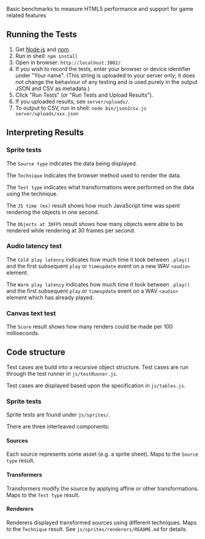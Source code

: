 Basic benchmarks to measure HTML5 performance and support for game related features

Running the Tests
-----------------

1. Get [Node.js][1] and [npm][2].
2. Run in shell: `npm install`
3. Open in browser: `http://localhost:3002/`
4. If you wish to record the tests, enter your browser or device identifier
   under "Your name".  (This string is uploaded to your server only; it does
   not change the behaviour of any testing and is used purely in the output
   JSON and CSV as metadata.)
5. Click "Run Tests" (or "Run Tests and Upload Results").
6. If you uploaded results, see `server/uploads/`.
7. To output to CSV, run in shell: `node bin/json2csv.js server/uploads/xxx.json`

[1]: http://nodejs.org/
[2]: http://npmjs.org/

Interpreting Results
--------------------

### Sprite tests

The `Source type` indicates the data being displayed.

The `Technique` indicates the browser method used to render the data.

The `Test type` indicates what transformations were performed on the data using
the technique.

The `JS time (ms)` result shows how much JavaScript time was spent rendering
the objects in one second.

The `Objects at 30FPS` result shows how many objects were able to be rendered
while rendering at 30 frames per second.

### Audio latency test

The `Cold play latency` indicates how much time it took between `.play()` and
the first subsequent `play` or `timeupdate` event on a new WAV `<audio>`
element.

The `Warm play latency` indicates how much time it took between `.play()` and
the first subsequent `play` or `timeupdate` event on a WAV `<audio>` element
which has already played.

### Canvas text test

The `Score` result shows how many renders could be made per 100 milliseconds.

Code structure
--------------

Test cases are build into a recursive object structure.  Test cases are run
through the test runner in `js/testRunner.js`.

Test cases are displayed based upon the specification in `js/tables.js`.

### Sprite tests

Sprite tests are found under `js/sprites/`.

There are three interleaved components:

#### Sources

Each source represents some asset (e.g. a sprite sheet).  Maps to the `Source
type` result.

#### Transformers

Transformers modify the source by applying affine or other transformations.
Maps to the `Test type` result.

#### Renderers

Renderers displayed transformed sources using different techniques.  Maps to the
`Technique` result.  See `js/sprites/renderers/README.md` for details.
